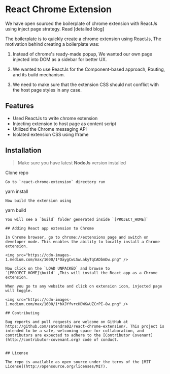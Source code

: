 # React Chrome Extension
We have open sourced the boilerplate of chrome extension with ReactJs using inject page strategy. Read [detailed blog]

The boilerplate is to quickly create a chrome extension using ReactJs, The motivation behind creating a boilerplate was:
1. Instead of chrome's ready-made popup, We wanted our own page injected into DOM as a sidebar for better UX.

2. We wanted to use ReactJs for the Component-based approach, Routing, and its build mechanism.

3. We need to make sure that the extension CSS should not conflict with the host page styles in any case.


## Features

- Used ReactJs to write chrome extension
- Injecting extension to host page as content script
- Utilized the Chrome messaging API
- Isolated extension CSS using Iframe

## Installation
>Make sure you have latest **NodeJs** version installed

Clone repo

```
Go to `react-chrome-extension` directory run

```
yarn install
```
Now build the extension using
```
yarn build
```
You will see a `build` folder generated inside `[PROJECT_HOME]`

## Adding React app extension to Chrome

In Chrome browser, go to chrome://extensions page and switch on developer mode. This enables the ability to locally install a Chrome extension.

<img src="https://cdn-images-1.medium.com/max/1600/1*OaygCwLSwLakyTqCADbmDw.png" />

Now click on the `LOAD UNPACKED` and browse to `[PROJECT_HOME]\build` ,This will install the React app as a Chrome extension.

When you go to any website and click on extension icon, injected page will toggle.

<img src="https://cdn-images-1.medium.com/max/1600/1*bXJYfvrcHDWKwUZCrPI-8w.png" />

## Contributing

Bug reports and pull requests are welcome on GitHub at https://github.com/satendra02/react-chrome-extension/. This project is intended to be a safe, welcoming space for collaboration, and contributors are expected to adhere to the [Contributor Covenant](http://contributor-covenant.org) code of conduct.


## License

The repo is available as open source under the terms of the [MIT License](http://opensource.org/licenses/MIT).
